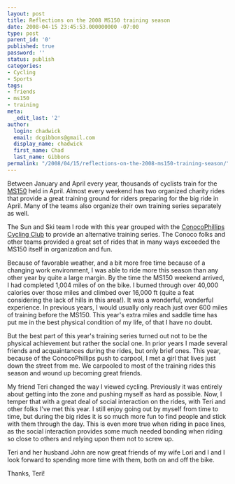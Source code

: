 ```yaml
---
layout: post
title: Reflections on the 2008 MS150 training season
date: 2008-04-15 23:45:53.000000000 -07:00
type: post
parent_id: '0'
published: true
password: ''
status: publish
categories:
- Cycling
- Sports
tags:
- friends
- ms150
- training
meta:
  _edit_last: '2'
author:
  login: chadwick
  email: dcgibbons@gmail.com
  display_name: chadwick
  first_name: Chad
  last_name: Gibbons
permalink: "/2008/04/15/reflections-on-the-2008-ms150-training-season/"
---
```

Between January and April every year, thousands of cyclists train for the [MS150](http://www.ms150.org/ms150/) held in April.&nbsp;Almost every weekend has two organized charity rides that provide a great training ground for riders preparing for the big ride in April. Many of the teams also organize their own training series separately as well.

The Sun and Ski team I rode with this year grouped with the [ConocoPhillips Cycling Club](http://www.conocophillipsbikeclub.org/) to provide an alternative training series. The Conoco folks and other teams provided a great set of rides that in many ways exceeded the MS150 itself in organization and fun.

Because of favorable weather, and a bit more free time because of a changing work environment, I was able to ride more this season than any other year by quite a large margin. By the time the MS150 weekend arrived, I had completed 1,004 miles of on the bike. I burned through over 40,000 calories over those miles and climbed over 16,000 ft (quite a feat considering the lack of hills in this area!). It was a wonderful, wonderful experience. In previous years, I would usually only reach just over 600 miles of training before the MS150. This year's extra miles and saddle time has put me in the best physical condition of my life, of that I have no doubt.

But the best part of this year's training series turned out not to be the physical achievement but rather the social one. In prior years I made several friends and acquaintances during the rides, but only brief ones. This year, because of the ConocoPhillips push to carpool, I met a girl that lives just down the street from me. We carpooled to most of the training rides this season and wound up becoming great friends.

My friend Teri changed the way I viewed cycling. Previously it was entirely about getting into the zone and pushing myself as hard as possible. Now, I temper that with a great deal of social interaction on the rides, with Teri and other folks I've met this year. I still enjoy going out by myself from time to time, but during the big rides it is so much more fun to find people and stick with them through the day. This is even more true when riding in pace lines, as the social interaction provides some much needed bonding when riding so close to others and relying upon them not to screw up.

Teri and her husband John are now great friends of my wife Lori and I and I look forward to spending more time with them, both on and off the bike.

Thanks, Teri!

